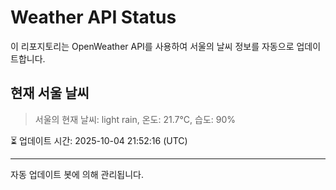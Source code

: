 
# Weather API Status

이 리포지토리는 OpenWeather API를 사용하여 서울의 날씨 정보를 자동으로 업데이트합니다.

## 현재 서울 날씨
> 서울의 현재 날씨: light rain, 온도: 21.7°C, 습도: 90%

⏳ 업데이트 시간: 2025-10-04 21:52:16 (UTC)

---
자동 업데이트 봇에 의해 관리됩니다.
